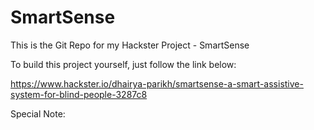 # SmartSense
This is the Git Repo for my Hackster Project - SmartSense

To build this project yourself, just follow the link below:

https://www.hackster.io/dhairya-parikh/smartsense-a-smart-assistive-system-for-blind-people-3287c8

Special Note:




